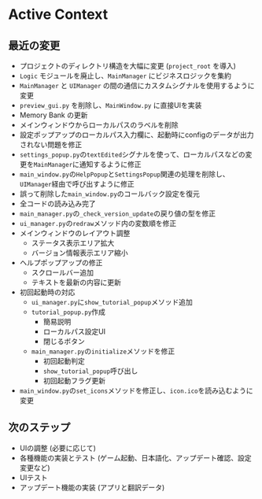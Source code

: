 # Active Context

## 最近の変更

*   プロジェクトのディレクトリ構造を大幅に変更 (`project_root` を導入)
*   `Logic` モジュールを廃止し、`MainManager` にビジネスロジックを集約
*   `MainManager` と `UIManager` の間の通信にカスタムシグナルを使用するように変更
*   `preview_gui.py` を削除し、`MainWindow.py` に直接UIを実装
*   Memory Bank の更新
*   メインウィンドウからローカルパスのラベルを削除
*   設定ポップアップのローカルパス入力欄に、起動時にconfigのデータが出力されない問題を修正
*   `settings_popup.py`の`textEdited`シグナルを使って、ローカルパスなどの変更を`MainManager`に通知するように修正
*   `main_window.py`の`HelpPopup`と`SettingsPopup`関連の処理を削除し、`UIManager`経由で呼び出すように修正
*   誤って削除した`main_window.py`のコールバック設定を復元
*   全コードの読み込み完了
*   `main_manager.py`の`_check_version_update`の戻り値の型を修正
*   `ui_manager.py`の`redraw`メソッド内の変数順を修正
*   メインウィンドウのレイアウト調整
    *   ステータス表示エリア拡大
    *   バージョン情報表示エリア縮小
*   ヘルプポップアップの修正
    *   スクロールバー追加
    *   テキストを最新の内容に更新
*   初回起動時の対応
    *   `ui_manager.py`に`show_tutorial_popup`メソッド追加
    *   `tutorial_popup.py`作成
        *   簡易説明
        *   ローカルパス設定UI
        *   閉じるボタン
    *   `main_manager.py`の`initialize`メソッドを修正
        *   初回起動判定
        *   `show_tutorial_popup`呼び出し
        *   初回起動フラグ更新
*   `main_window.py`の`set_icons`メソッドを修正し、`icon.ico`を読み込むように変更

## 次のステップ

*   UIの調整 (必要に応じて)
*   各種機能の実装とテスト (ゲーム起動、日本語化、アップデート確認、設定変更など)
*   UIテスト
*   アップデート機能の実装 (アプリと翻訳データ)

